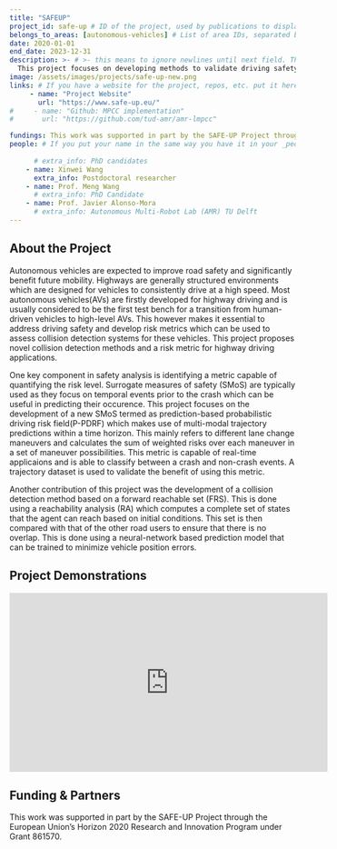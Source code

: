 ```yaml
---
title: "SAFEUP"
project_id: safe-up # ID of the project, used by publications to display in this project.
belongs_to_areas: [autonomous-vehicles] # List of area IDs, separated by commas.
date: 2020-01-01
end_date: 2023-12-31
description: >- # >- this means to ignore newlines until next field. This is the project description, displayed in the project's card"
  This project focuses on developing methods to validate driving safety for autonomous vehicles and ensure that at each time instance, the vehicle should not have a high probability of colliding with a traffic participant. This is done using reachability analysis and developing probabilistic risk metrics capable of identifying potential crashes in advance. 
image: /assets/images/projects/safe-up-new.png
links: # If you have a website for the project, repos, etc. put it here.
     - name: "Project Website"
       url: "https://www.safe-up.eu/"
#     - name: "Github: MPCC implementation"
#       url: "https://github.com/tud-amr/amr-lmpcc"

fundings: This work was supported in part by the SAFE-UP Project through the European Union’s Horizon 2020 Research and Innovation Program under Grant 861570
people: # If you put your name in the same way you have it in your _people entry, your preferred link will be added. extra_info is optional.
    
      # extra_info: PhD candidates
    - name: Xinwei Wang
      extra_info: Postdoctoral researcher
    - name: Prof. Meng Wang
      # extra_info: PhD Candidate
    - name: Prof. Javier Alonso-Mora
      # extra_info: Autonomous Multi-Robot Lab (AMR) TU Delft
---
```

<!-- Here you put the main body of the page, in markdown. You can also mix in html, or change this .md to .html -->
<!-- The fields of People, Funding, Links and Publications will be generated automatically -->

## About the Project

Autonomous vehicles are expected to improve road safety and significantly benefit future mobility. Highways are generally structured environments which are designed for vehicles to consistently drive at a high speed. Most autonomous vehicles(AVs) are firstly developed for highway driving and is usually considered to be the first test bench for a transition from human-driven vehicles to high-level AVs. This however makes it essential to address driving safety and develop risk metrics which can be used to assess collision detection systems for these vehicles. This project proposes novel collision detection methods and a risk metric for highway driving applications. 

One key component in safety analysis is identifying a metric capable of quantifying the risk level. Surrogate measures of safety (SMoS) are typically used as they focus on temporal events prior to the crash which can be useful in predicting their occurence. This project focuses on the development of a new SMoS termed as prediction-based probabilistic driving risk field(P-PDRF) which makes use of multi-modal trajectory predictions within a time horizon. This mainly refers to different lane change maneuvers and calculates the sum of weighted risks over each maneuver in a set of maneuver possibilities. This metric is capable of real-time applicaions and is able to classify between a crash and non-crash events. A trajectory dataset is used to validate the benefit of using this metric.

Another contribution of this project was the development of a collision detection method based on a forward reachable set (FRS). This is done using a reachability analysis (RA) which computes a complete set of states that the agent can reach based on initial conditions. This set is then compared with that of the other road users to ensure that there is no overlap. This is done using a neural-network based prediction model that can be trained to minimize vehicle position errors. 


## Project Demonstrations

<div class="video-wrapper ratio ratio-16x9"> 
  <iframe width="560" height="315" src="https://www.youtube.com/embed/EuHIjJRgH64?si=_mb_xtfb5Q0bV1vl&mute=1" title="YouTube video player" frameborder="0" allow="accelerometer; autoplay; clipboard-write; encrypted-media; gyroscope; picture-in-picture; web-share" referrerpolicy="strict-origin-when-cross-origin" allowfullscreen></iframe>
</div>
<!-- <div class="video-wrapper ratio ratio-16x9">  
  <iframe width="560" height="315" src="https://www.youtube.com/embed/tkRbsAuSTrA?si=PnL1cEa3R16thsAv&mute=1" title="YouTube video player" frameborder="0" allow="accelerometer; autoplay; clipboard-write; encrypted-media; gyroscope; picture-in-picture; web-share" referrerpolicy="strict-origin-when-cross-origin" allowfullscreen></iframe>
</div> -->

## Funding & Partners

This work was supported in part by the SAFE-UP Project through the European Union’s Horizon 2020 Research and Innovation Program under Grant 861570.
